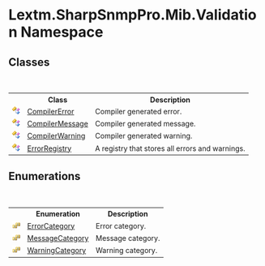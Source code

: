 # Lextm.SharpSnmpPro.Mib.Validation Namespace

## Classes
&nbsp;<table><tr><th></th><th>Class</th><th>Description</th></tr><tr><td>![Public class](media/pubclass.gif "Public class")</td><td><a href="T_Lextm_SharpSnmpPro_Mib_Validation_CompilerError">CompilerError</a></td><td>
Compiler generated error.</td></tr><tr><td>![Public class](media/pubclass.gif "Public class")</td><td><a href="T_Lextm_SharpSnmpPro_Mib_Validation_CompilerMessage">CompilerMessage</a></td><td>
Compiler generated message.</td></tr><tr><td>![Public class](media/pubclass.gif "Public class")</td><td><a href="T_Lextm_SharpSnmpPro_Mib_Validation_CompilerWarning">CompilerWarning</a></td><td>
Compiler generated warning.</td></tr><tr><td>![Public class](media/pubclass.gif "Public class")</td><td><a href="T_Lextm_SharpSnmpPro_Mib_Validation_ErrorRegistry">ErrorRegistry</a></td><td>
A registry that stores all errors and warnings.</td></tr></table>

## Enumerations
&nbsp;<table><tr><th></th><th>Enumeration</th><th>Description</th></tr><tr><td>![Public enumeration](media/pubenumeration.gif "Public enumeration")</td><td><a href="T_Lextm_SharpSnmpPro_Mib_Validation_ErrorCategory">ErrorCategory</a></td><td>
Error category.</td></tr><tr><td>![Public enumeration](media/pubenumeration.gif "Public enumeration")</td><td><a href="T_Lextm_SharpSnmpPro_Mib_Validation_MessageCategory">MessageCategory</a></td><td>
Message category.</td></tr><tr><td>![Public enumeration](media/pubenumeration.gif "Public enumeration")</td><td><a href="T_Lextm_SharpSnmpPro_Mib_Validation_WarningCategory">WarningCategory</a></td><td>
Warning category.</td></tr></table>&nbsp;
